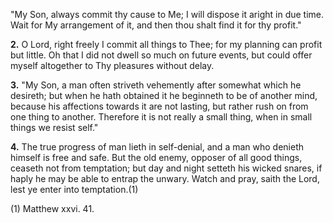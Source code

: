 "My Son, always commit thy cause to Me; I will dispose it aright in due time. Wait for My arrangement of it, and then thou shalt find it for thy profit."

**2.** O Lord, right freely I commit all things to Thee; for my planning can profit but little. Oh that I did not dwell so much on future events, but could offer myself altogether to Thy pleasures without delay.

**3.** "My Son, a man often striveth vehemently after somewhat which he desireth; but when he hath obtained it he beginneth to be of another mind, because his affections towards it are not lasting, but rather rush on from one thing to another. Therefore it is not really a small thing, when in small things we resist self."

**4.** The true progress of man lieth in self-denial, and a man who denieth himself is free and safe. But the old enemy, opposer of all good things, ceaseth not from temptation; but day and night setteth his wicked snares, if haply he may be able to entrap the unwary. Watch and pray, saith the Lord, lest ye enter into temptation.(1)

\(1\) Matthew xxvi. 41.

